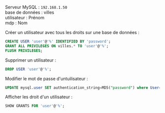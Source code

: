 Serveur MySQL : `192.168.1.50`  
base de données : villes  
utilisateur : Prénom  
mdp : Nom

Créer un utilisateur avec tous les droits sur une base de données :  
```SQL
CREATE USER 'user'@'%' IDENTIFIED BY 'password';
GRANT ALL PRIVILEGES ON villes.* TO 'user'@'%';
FLUSH PRIVILEGES;
```

Supprimer un utilisateur :  
```SQL
DROP USER 'user'@'%';
```

Modifier le mot de passe d'untuilisateur :  
```SQL
UPDATE mysql.user SET authentication_string=MD5("password") where User="user";
```

Afficher les droit d'un utilisateur :  
```SQL
SHOW GRANTS FOR 'user'@'%';
```
